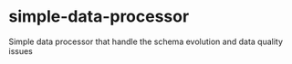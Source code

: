 # simple-data-processor
Simple data processor that handle the schema evolution and data quality issues
